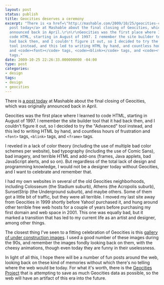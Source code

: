 ```yaml
---
layout: post
status: publish
title: Geocities deserves a ceremony
excerpt: "There is <a href=\"http://mashable.com/2009/10/25/geocities-closes-2/\">a
  post today</a> at Mashable about the final closing of Geocities, which was originally
  announced back in April.\r\n\r\nGeocities was the first place where I learned to
  code HTML, starting in August of 1997. I remember the site builder tool that it
  had back then, and I couldn't figure it out, so I decided to try the \"Advanced\"
  tool instead, and this led to writing HTML by hand, and countless hours of frustration
  and <code><font></code> tags, <code><blink></code> tags, and <code><frame></code>
  tags."
date: 2009-10-25 22:26:33.000000000 -04:00
type: post
categories:
- design
tags:
- design
- geocities
---
```

There is [a post today](http://mashable.com/2009/10/25/geocities-closes-2/) at Mashable about the final closing of Geocities, which was originally announced back in April.

Geocities was the first place where I learned to code HTML, starting in August of 1997. I remember the site builder tool that it had back then, and I couldn't figure it out, so I decided to try the "Advanced" tool instead, and this led to writing HTML by hand, and countless hours of frustration and `<font>` tags, `<blink>` tags, and `<frame>` tags.

I reveled in a lack of color theory (including the use of multiple bad color schemes per website), bad typography (including the use of Comic Sans), bad imagery, and terrible HTML and add-ons (frames, Java applets, bad JavaScript alerts, and so on). But regardless of the total lack of design and programming knowledge, I would not be a designer today without Geocities, and I want to celebrate and remember that.

I had my own websites in several of the old Geocities neighborhoods, including Colosseum (the Stadium suburb), Athens (the Acropolis suburb), SunsetStrip (the Underground suburb), and maybe others. Some of them got a little bit of traffic, but they were all terrible. I moved my last site away from Geocities in 1999 shortly before Yahoo! purchased it, and hung around other terrible free web hosts for a couple of years before purchasing my first domain and web space in 2001. This one was equally bad, but it marked a transition that has led to my current life as an artist and designer, among other things.

The closest thing I've seen to a fitting celebration of Geocities is this [gallery of under construction images](http://www.textfiles.com/underconstruction/). I used a good number of these images during the 90s, and remember the images fondly looking back on them, with the cheesy animations, though even today they are funny in their uselessness.

In light of all this, I hope there will be a number of fun posts around the web, looking back on these kind of memories without which there's no telling where the web would be today. For what it's worth, there is the [Geocities Project](http://www.archiveteam.org/index.php?title=Geocities) that is attempting to save as much Geocities data as possible, so the web will have an artifact of this era into the future.
